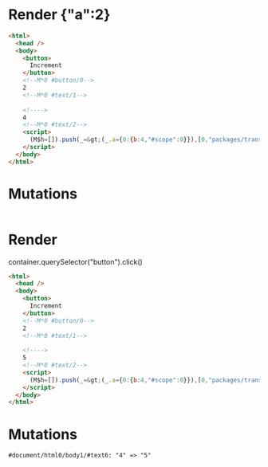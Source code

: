 # Render {"a":2}
```html
<html>
  <head />
  <body>
    <button>
      Increment
    </button>
    <!--M*0 #button/0-->
    2
    <!--M*0 #text/1-->
     
    <!---->
    4
    <!--M*0 #text/2-->
    <script>
      (M$h=[]).push(_=&gt;(_.a={0:{b:4,"#scope":0}}),[0,"packages/translator-tags/src/__tests__/fixtures/let-tag-derived/template.marko_0_b",])
    </script>
  </body>
</html>
```

# Mutations
```

```


# Render 
container.querySelector("button").click()

```html
<html>
  <head />
  <body>
    <button>
      Increment
    </button>
    <!--M*0 #button/0-->
    2
    <!--M*0 #text/1-->
     
    <!---->
    5
    <!--M*0 #text/2-->
    <script>
      (M$h=[]).push(_=&gt;(_.a={0:{b:4,"#scope":0}}),[0,"packages/translator-tags/src/__tests__/fixtures/let-tag-derived/template.marko_0_b",])
    </script>
  </body>
</html>
```

# Mutations
```
#document/html0/body1/#text6: "4" => "5"
```